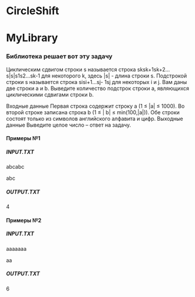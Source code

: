 # CircleShift

# MyLibrary
### Библиотека решает вот эту задачу

Циклическим сдвигом строки s называется строка sksk+1sk+2…s|s|s1s2…sk-1 для
некоторого k, здесь |s| - длина строки s. Подстрокой строки s называется строка sisi+1…sj-
1sj для некоторых i и j. Вам даны две строки a и b. Выведите количество подстрок строки
a, являющихся циклическими сдвигами строки b.

Входные данные
Первая строка содержит строку a (1 ≤ |a| ≤ 1000). Во второй строке записана строка b (1 ≤ |
b| ≤ min(100,|a|)). Обе строки состоят только из символов английского алфавита и цифр.
Выходные данные
Выведите целое число – ответ на задачу.

#### Примеры №1

##### INPUT.TXT

abcabc

abc

##### OUTPUT.TXT

4

#### Примеры №2

##### INPUT.TXT

aaaaaaa

aa

##### OUTPUT.TXT

6

